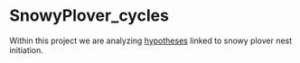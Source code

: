# SnowyPlover_cycles
Within this project we are analyzing [hypotheses](https://docs.google.com/document/d/15DifWNqtSYtvQbsx7GWgef-I5H0ShBLK6qTi_maQf08/edit?usp=sharing) linked to snowy plover nest initiation.
